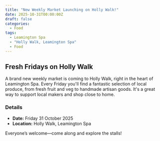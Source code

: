```yaml
---
title: "New Weekly Market Launching on Holly Walk!"
date: 2025-10-31T00:00:00Z
draft: false
categories:
  - Food
tags:
  - Leamington Spa
  - "Holly Walk, Leamington Spa"
  - Food
---
```


## Fresh Fridays on Holly Walk

A brand new weekly market is coming to Holly Walk, right in the heart of Leamington Spa. Every Friday you'll find a fantastic selection of local produce, from fresh fruit and veg to handmade artisan goods. It's a great way to support local makers and shop close to home.

### Details
- **Date:** Friday 31 October 2025
- **Location:** Holly Walk, Leamington Spa

Everyone’s welcome—come along and explore the stalls!